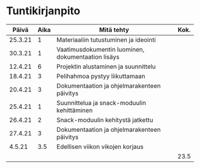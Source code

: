 # Tuntikirjanpito

| Päivä | Aika | Mitä tehty | Kok. |
------|------|------------|-----
| 25.3.21 | 1 | Materiaaliin tutustuminen ja ideointi | |
| 30.3.21 | 1 | Vaatimusdokumentin luominen, dokumentaation lisäys | |
| 12.4.21 | 6 | Projektin alustaminen ja suunnittelu | |
| 18.4.21 | 3 | Pelihahmoa pystyy liikuttamaan | |
| 20.4.21 | 3 | Dokumentaation ja ohjelmarakenteen päivitys ||
| 25.4.21 | 1 | Suunnittelua ja snack-moduulin kehittäminen ||
| 26.4.21 | 2 | Snack-moduulin kehitystä jatkettu ||
| 27.4.21 | 3 | Dokumentaation ja ohjelmarakenteen päivitys ||
| 4.5.21 | 3.5 | Edellisen viikon vikojen korjaus ||
| | | | 23.5 |
